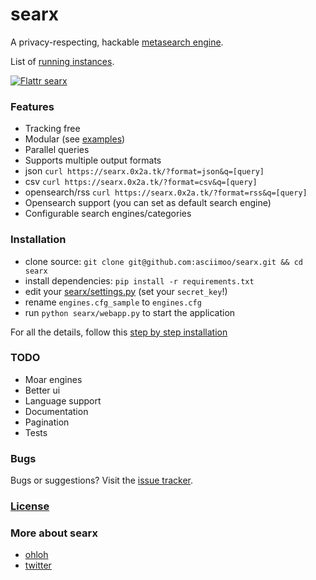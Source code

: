 searx
=====

A privacy-respecting, hackable [metasearch engine](https://en.wikipedia.org/wiki/Metasearch_engine).

List of [running instances](https://github.com/asciimoo/searx/wiki/Searx-instances).

[![Flattr searx](http://api.flattr.com/button/flattr-badge-large.png)](https://flattr.com/submit/auto?user_id=asciimoo&url=https://github.com/asciimoo/searx&title=searx&language=&tags=github&category=software)

### Features

* Tracking free
* Modular (see [examples](https://github.com/asciimoo/searx/blob/master/examples))
* Parallel queries
* Supports multiple output formats
 * json `curl https://searx.0x2a.tk/?format=json&q=[query]`
 * csv `curl https://searx.0x2a.tk/?format=csv&q=[query]`
 * opensearch/rss `curl https://searx.0x2a.tk/?format=rss&q=[query]`
* Opensearch support (you can set as default search engine)
* Configurable search engines/categories

### Installation

* clone source: `git clone git@github.com:asciimoo/searx.git && cd searx`
* install dependencies: `pip install -r requirements.txt`
* edit your [searx/settings.py](https://github.com/asciimoo/searx/blob/master/searx/settings.py) (set your `secret_key`!)
* rename `engines.cfg_sample` to `engines.cfg`
* run `python searx/webapp.py` to start the application

For all the details, follow this [step by step installation](https://github.com/asciimoo/searx/wiki/Installation)

### TODO

* Moar engines
* Better ui
* Language support
* Documentation
* Pagination
* Tests


### Bugs

Bugs or suggestions? Visit the [issue tracker](https://github.com/asciimoo/searx/issues).


### [License](https://github.com/asciimoo/searx/blob/master/LICENSE)


### More about searx

* [ohloh](https://www.ohloh.net/p/searx/)
* [twitter](https://twitter.com/Searx_engine)

